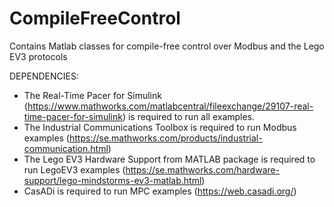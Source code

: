 # CompileFreeControl
Contains Matlab classes for compile-free control over Modbus and the Lego EV3 protocols

DEPENDENCIES:

- The Real-Time Pacer for Simulink (https://www.mathworks.com/matlabcentral/fileexchange/29107-real-time-pacer-for-simulink) is required to run all examples.
- The Industrial Communications Toolbox is required to run Modbus examples (https://se.mathworks.com/products/industrial-communication.html)
- The Lego EV3 Hardware Support from MATLAB package is required to run LegoEV3 examples (https://se.mathworks.com/hardware-support/lego-mindstorms-ev3-matlab.html)
- CasADi is required to run MPC examples (https://web.casadi.org/)

